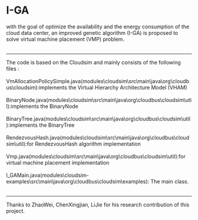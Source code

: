 # I-GA
with the goal of optimize the availability and the energy consumption of the cloud data center, an improved genetic algorithm (I-GA) is proposed to solve virtual machine placement (VMP) problem. <br><br><hr>
The code is based on the Cloudsim and mainly consists of the following files :<br><br>
VmAllocationPolicySimple.java(modules\cloudsim\src\main\java\org\cloudbus\cloudsim):implements the Virtual Hierarchy Architecture Model (VHAM)
<br><br>
BinaryNode.java(modules\cloudsim\src\main\java\org\cloudbus\cloudsim\util):implements the BinaryNode
<br><br>
BinaryTree.java(modules\cloudsim\src\main\java\org\cloudbus\cloudsim\util):implements the BinaryTree
<br><br>
RendezvousHash.java(modules\cloudsim\src\main\java\org\cloudbus\cloudsim\util):for RendezvousHash algorithm implementation
<br><br>
Vmp.java(modules\cloudsim\src\main\java\org\cloudbus\cloudsim\util):for virtual machine placement implementation 
<br><br>
I_GAMain.java(modules\cloudsim-examples\src\main\java\org\cloudbus\cloudsim\examples): The main class.
<br><br><hr>
Thanks to ZhaoWei, ChenXingjian, LiJie for his research contribution of this project.